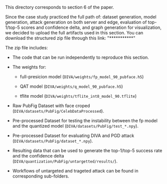 This directory corresponds to section 6 of the paper.

Since the case study practiced the full path of: dataset generation, model generation, attack generation on both server and edge, evaluation of top-1/top-5 scores and confidence delta, and graph generation for visualization, we decided to upload the full artifacts used in this section. You can download the structured zip file through this link: "***********"

The zip file includes:

- The code that can be run independently to reproduce this section.

- The weights for:

    - full-presicion model (``DIVA/weights/fp_model_90_pubface.h5``)
    
    - QAT model (``DIVA/weights/q_model_90_pubface.h5``)
    
    - tflite model (``DIVA/weights/tflite_int8_model_90.tflite``)
    
- Raw PubFig Dataset with face croped (``DIVA/datasets/PubFig/CelebDataProcessed``).

- Pre-processed Dataset for testing the instability between the fp model and the quantized model (``DIVA/datasets/PubFig/test_*.npy``).

- Pre-processed Dataset for evaluating DIVA and PGD attack (``DIVA/datasets/PubFig/dataset_*.npy``).

- Resulting data that can be used to generate the top-1/top-5 success rate and the confidence delta (``DIVA/quantization/PubFig/untargetted/results/``).

- Workflows of untargeted and trageted attack can be found in corresponding sub-folders.
